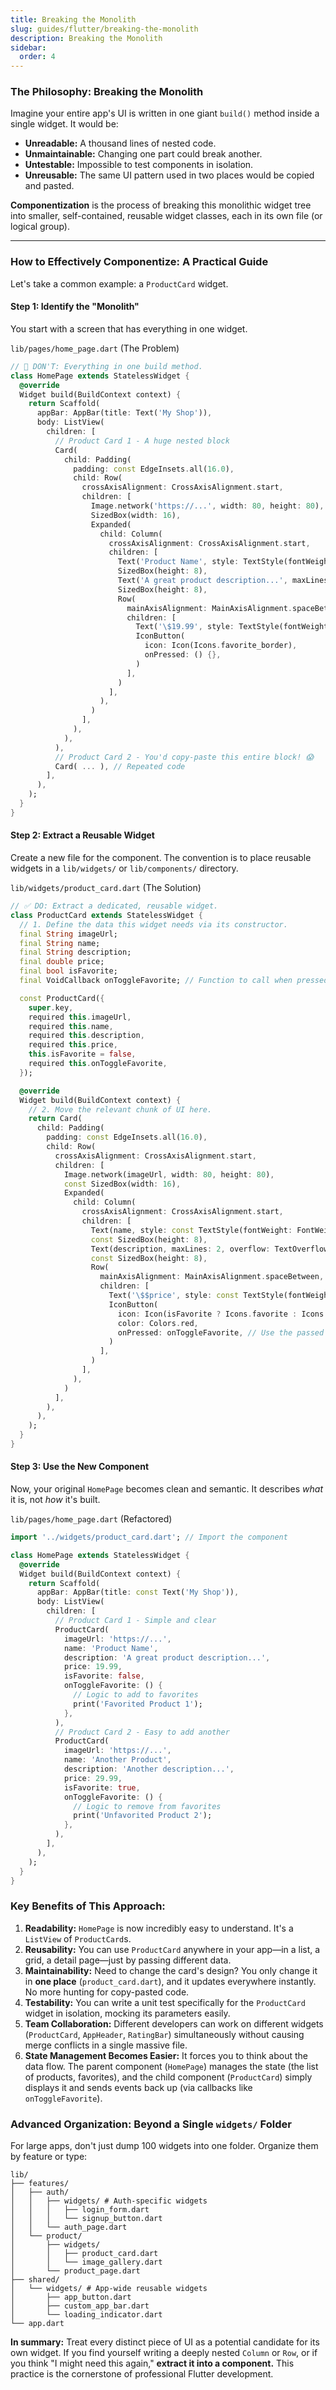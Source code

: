 ```yaml
---
title: Breaking the Monolith
slug: guides/flutter/breaking-the-monolith
description: Breaking the Monolith
sidebar:
  order: 4
---
```


### The Philosophy: Breaking the Monolith

Imagine your entire app's UI is written in one giant `build()` method inside a single widget. It would be:

- **Unreadable:** A thousand lines of nested code.
- **Unmaintainable:** Changing one part could break another.
- **Untestable:** Impossible to test components in isolation.
- **Unreusable:** The same UI pattern used in two places would be copied and pasted.

**Componentization** is the process of breaking this monolithic widget tree into smaller, self-contained, reusable widget classes, each in its own file (or logical group).

---

### How to Effectively Componentize: A Practical Guide

Let's take a common example: a `ProductCard` widget.

#### Step 1: Identify the "Monolith"

You start with a screen that has everything in one widget.

`lib/pages/home_page.dart` (The Problem)

```dart
// 🚫 DON'T: Everything in one build method.
class HomePage extends StatelessWidget {
  @override
  Widget build(BuildContext context) {
    return Scaffold(
      appBar: AppBar(title: Text('My Shop')),
      body: ListView(
        children: [
          // Product Card 1 - A huge nested block
          Card(
            child: Padding(
              padding: const EdgeInsets.all(16.0),
              child: Row(
                crossAxisAlignment: CrossAxisAlignment.start,
                children: [
                  Image.network('https://...', width: 80, height: 80),
                  SizedBox(width: 16),
                  Expanded(
                    child: Column(
                      crossAxisAlignment: CrossAxisAlignment.start,
                      children: [
                        Text('Product Name', style: TextStyle(fontWeight: FontWeight.bold)),
                        SizedBox(height: 8),
                        Text('A great product description...', maxLines: 2),
                        SizedBox(height: 8),
                        Row(
                          mainAxisAlignment: MainAxisAlignment.spaceBetween,
                          children: [
                            Text('\$19.99', style: TextStyle(fontWeight: FontWeight.bold)),
                            IconButton(
                              icon: Icon(Icons.favorite_border),
                              onPressed: () {},
                            )
                          ],
                        )
                      ],
                    ),
                  )
                ],
              ),
            ),
          ),
          // Product Card 2 - You'd copy-paste this entire block! 😱
          Card( ... ), // Repeated code
        ],
      ),
    );
  }
}
```

#### Step 2: Extract a Reusable Widget

Create a new file for the component. The convention is to place reusable widgets in a `lib/widgets/` or `lib/components/` directory.

`lib/widgets/product_card.dart` (The Solution)

```dart
// ✅ DO: Extract a dedicated, reusable widget.
class ProductCard extends StatelessWidget {
  // 1. Define the data this widget needs via its constructor.
  final String imageUrl;
  final String name;
  final String description;
  final double price;
  final bool isFavorite;
  final VoidCallback onToggleFavorite; // Function to call when pressed

  const ProductCard({
    super.key,
    required this.imageUrl,
    required this.name,
    required this.description,
    required this.price,
    this.isFavorite = false,
    required this.onToggleFavorite,
  });

  @override
  Widget build(BuildContext context) {
    // 2. Move the relevant chunk of UI here.
    return Card(
      child: Padding(
        padding: const EdgeInsets.all(16.0),
        child: Row(
          crossAxisAlignment: CrossAxisAlignment.start,
          children: [
            Image.network(imageUrl, width: 80, height: 80),
            const SizedBox(width: 16),
            Expanded(
              child: Column(
                crossAxisAlignment: CrossAxisAlignment.start,
                children: [
                  Text(name, style: const TextStyle(fontWeight: FontWeight.bold)),
                  const SizedBox(height: 8),
                  Text(description, maxLines: 2, overflow: TextOverflow.ellipsis),
                  const SizedBox(height: 8),
                  Row(
                    mainAxisAlignment: MainAxisAlignment.spaceBetween,
                    children: [
                      Text('\$$price', style: const TextStyle(fontWeight: FontWeight.bold)),
                      IconButton(
                        icon: Icon(isFavorite ? Icons.favorite : Icons.favorite_border),
                        color: Colors.red,
                        onPressed: onToggleFavorite, // Use the passed function
                      )
                    ],
                  )
                ],
              ),
            )
          ],
        ),
      ),
    );
  }
}
```

#### Step 3: Use the New Component

Now, your original `HomePage` becomes clean and semantic. It describes _what_ it is, not _how_ it's built.

`lib/pages/home_page.dart` (Refactored)

```dart
import '../widgets/product_card.dart'; // Import the component

class HomePage extends StatelessWidget {
  @override
  Widget build(BuildContext context) {
    return Scaffold(
      appBar: AppBar(title: const Text('My Shop')),
      body: ListView(
        children: [
          // Product Card 1 - Simple and clear
          ProductCard(
            imageUrl: 'https://...',
            name: 'Product Name',
            description: 'A great product description...',
            price: 19.99,
            isFavorite: false,
            onToggleFavorite: () {
              // Logic to add to favorites
              print('Favorited Product 1');
            },
          ),
          // Product Card 2 - Easy to add another
          ProductCard(
            imageUrl: 'https://...',
            name: 'Another Product',
            description: 'Another description...',
            price: 29.99,
            isFavorite: true,
            onToggleFavorite: () {
              // Logic to remove from favorites
              print('Unfavorited Product 2');
            },
          ),
        ],
      ),
    );
  }
}
```

### Key Benefits of This Approach:

1.  **Readability:** `HomePage` is now incredibly easy to understand. It's a `ListView` of `ProductCard`s.
2.  **Reusability:** You can use `ProductCard` anywhere in your app—in a list, a grid, a detail page—just by passing different data.
3.  **Maintainability:** Need to change the card's design? You only change it in **one place** (`product_card.dart`), and it updates everywhere instantly. No more hunting for copy-pasted code.
4.  **Testability:** You can write a unit test specifically for the `ProductCard` widget in isolation, mocking its parameters easily.
5.  **Team Collaboration:** Different developers can work on different widgets (`ProductCard`, `AppHeader`, `RatingBar`) simultaneously without causing merge conflicts in a single massive file.
6.  **State Management Becomes Easier:** It forces you to think about the data flow. The parent component (`HomePage`) manages the state (the list of products, favorites), and the child component (`ProductCard`) simply displays it and sends events back up (via callbacks like `onToggleFavorite`).

### Advanced Organization: Beyond a Single `widgets/` Folder

For large apps, don't just dump 100 widgets into one folder. Organize them by feature or type:

```
lib/
├── features/
│   ├── auth/
│   │   ├── widgets/ # Auth-specific widgets
│   │   │   ├── login_form.dart
│   │   │   └── signup_button.dart
│   │   └── auth_page.dart
│   └── product/
│       ├── widgets/
│       │   ├── product_card.dart
│       │   └── image_gallery.dart
│       └── product_page.dart
├── shared/
│   └── widgets/ # App-wide reusable widgets
│       ├── app_button.dart
│       ├── custom_app_bar.dart
│       └── loading_indicator.dart
└── app.dart
```

**In summary:** Treat every distinct piece of UI as a potential candidate for its own widget. If you find yourself writing a deeply nested `Column` or `Row`, or if you think "I might need this again," **extract it into a component.** This practice is the cornerstone of professional Flutter development.
